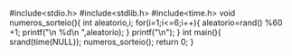 #include<stdio.h>
#include<stdlib.h>
#include<time.h>
void numeros_sorteio(){
	int aleatorio,i;
	for(i=1;i<=6;i++){
		aleatorio=rand() %60 +1;
		 printf("\n %d\n ",aleatorio);
	}
	 printf("\n");
}
int main(){
	srand(time(NULL));
 numeros_sorteio();
	return 0;
}
